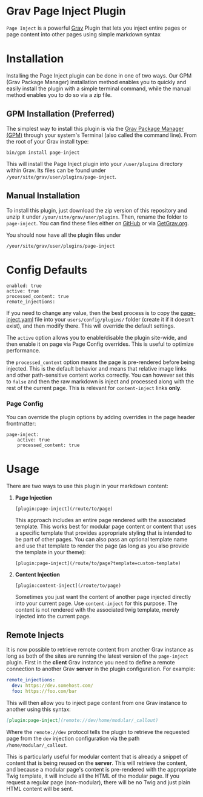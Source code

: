 # Grav Page Inject Plugin

`Page Inject` is a powerful [Grav][grav] Plugin that lets you inject entire pages or page content into other pages using simple markdown syntax

# Installation

Installing the Page Inject plugin can be done in one of two ways. Our GPM (Grav Package Manager) installation method enables you to quickly and easily install the plugin with a simple terminal command, while the manual method enables you to do so via a zip file.

## GPM Installation (Preferred)

The simplest way to install this plugin is via the [Grav Package Manager (GPM)](http://learn.getgrav.org/advanced/grav-gpm) through your system's Terminal (also called the command line).  From the root of your Grav install type:

    bin/gpm install page-inject

This will install the Page Inject plugin into your `/user/plugins` directory within Grav. Its files can be found under `/your/site/grav/user/plugins/page-inject`.

## Manual Installation

To install this plugin, just download the zip version of this repository and unzip it under `/your/site/grav/user/plugins`. Then, rename the folder to `page-inject`. You can find these files either on [GitHub](https://github.com/getgrav/grav-plugin-page-inject) or via [GetGrav.org](http://getgrav.org/downloads/plugins#extras).

You should now have all the plugin files under

    /your/site/grav/user/plugins/page-inject

# Config Defaults

```
enabled: true
active: true
processed_content: true
remote_injections:
```

If you need to change any value, then the best process is to copy the [page-inject.yaml](page-inject.yaml) file into your `users/config/plugins/` folder (create it if it doesn't exist), and then modify there.  This will override the default settings.

The `active` option allows you to enable/disable the plugin site-wide, and then enable it on page via Page Config overrides. This is useful to optimize performance.

the `processed_content` option means the page is pre-rendered before being injected.  This is the default behavior and means that relative image links and other path-sensitive content works correctly.  You can however set this to `false` and then the raw markdown is inject and processed along with the rest of the current page. This is relevant for `content-inject` links **only**.

### Page Config

You can override the plugin options by adding overrides in the page header frontmatter:

```
page-inject:
    active: true
    processed_content: true
```

# Usage

There are two ways to use this plugin in your markdown content:

1. **Page Injection**

    ```
    [plugin:page-inject](/route/to/page)
    ```

    This approach includes an entire page rendered with the associated template.  This works best for modular page content or content that uses a specific template that provides appropriate styling that is intended to be part of other pages.  You can also pass an optional template name and use that template to render the page (as long as you also provide the template in your theme):

    ```
    [plugin:page-inject](/route/to/page?template=custom-template)
    ```

2. **Content Injection**

    ```
    [plugin:content-inject](/route/to/page)
    ```

    Sometimes you just want the content of another page injected directly into your current page.  Use `content-inject` for this purpose.  The content is not rendered with the associated twig template, merely injected into the current page.

## Remote Injects

It is now possible to retrieve remote content from another Grav instance as long as both of the sites are running the latest version of the `page-inject` plugin.  First in the **client** Grav instance you need to define a remote connection to another Grav **server** in the plugin configuration.  For example:

```yaml
remote_injections:
  dev: https://dev.somehost.com/
  foo: https://foo.com/bar
```

This will then allow you to inject page content from one Grav instance to another using this syntax:

```markdown
[plugin:page-inject](remote://dev/home/modular/_callout)
```

Where the `remote://dev` protocol tells the plugin to retrieve the requested page from the `dev` injection configuration via the path `/home/modular/_callout`.

This is particularly useful for modular content that is already a snippet of content that is being reused on the **server**. This will retrieve the content, and because a modular page's content is pre-rendered with the appropriate Twig template, it will include all the HTML of the modular page.  If you request a regular page (non-modular), there will be no Twig and just plain HTML content will be sent.

[grav]: http://github.com/getgrav/grav
